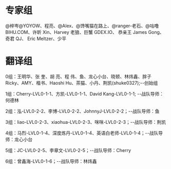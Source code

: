 # 专家组

@梓岑@YOYOW、程亮、@Alex、@馋嘴猫在路上、@ranger-老石、@咕噜 BIHU.COM、许昕 Xin、Harvey 老狼、巨蟹 GDEX.IO、 恭亲王 James Gong、奇君 QJ、
Eric Meltzer、少平

# 翻译组

0组：王明华、张  奎、胡  亮、程 伟、鱼、龙心小台、晓顿、林炜鑫、胖子Ricky、AMY、楷书、Haoshi Hu、茶猫、小丹、荆凯(shuke0327);--创始组

1组：Cherry-LVL0-1-1、方凯-LVL0-1-1、David Kang-LVL0-1-1; --战队导师：何德林

2组：泓-LVL0-2-2、李博-LVL0-2-2、JohnnyJ-LVL0-2-2；--战队导师：鱼

3组：liao-LVL0-2-3、xiaohua-LVL0-2-3、咪咪-LVL0-2-3；--战队导师：荆凯

4组：马烈-LVL0-1-4、深度炼丹-LVL0-1-4、英语白老师-LVL0-1-4；--战队导师：龙心小台

5组：JC-LVL0-2-5、李章文-LVL0-2-5；--战队导师：Cherry

6组：曾鑫海-LVL0-1-6；--战队导师：林炜鑫

